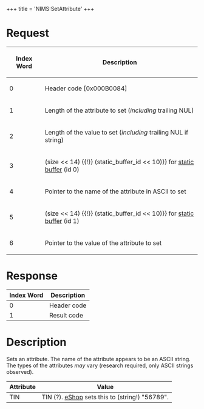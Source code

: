 +++
title = 'NIMS:SetAttribute'
+++

# Request

<table>
<thead>
<tr class="header">
<th><p>Index Word</p></th>
<th><p>Description</p></th>
</tr>
</thead>
<tbody>
<tr class="odd">
<td><p>0</p></td>
<td><p>Header code [0x000B0084]</p></td>
</tr>
<tr class="even">
<td><p>1</p></td>
<td><p>Length of the attribute to set (<em>including</em> trailing
NUL)</p></td>
</tr>
<tr class="odd">
<td><p>2</p></td>
<td><p>Length of the value to set (<em>including</em> trailing NUL if
string)</p></td>
</tr>
<tr class="even">
<td><p>3</p></td>
<td><p>(size &lt;&lt; 14) {{!}} (static_buffer_id &lt;&lt; 10)}} for <a
href="../IPC#Static_Buffer_Translation" title="wikilink">static buffer</a>
(id 0)</p></td>
</tr>
<tr class="odd">
<td><p>4</p></td>
<td><p>Pointer to the name of the attribute in ASCII to set</p></td>
</tr>
<tr class="even">
<td><p>5</p></td>
<td><p>(size &lt;&lt; 14) {{!}} (static_buffer_id &lt;&lt; 10)}} for <a
href="../IPC#Static_Buffer_Translation" title="wikilink">static buffer</a>
(id 1)</p></td>
</tr>
<tr class="odd">
<td><p>6</p></td>
<td><p>Pointer to the value of the attribute to set</p></td>
</tr>
</tbody>
</table>

# Response

| Index Word | Description |
|------------|-------------|
| 0          | Header code |
| 1          | Result code |

# Description

Sets an attribute. The name of the attribute appears to be an ASCII
string. The types of the attributes *may* vary (research required, only
ASCII strings observed).

| Attribute | Value                                                              |
|-----------|--------------------------------------------------------------------|
| TIN       | TIN (?). [eShop](EShop "wikilink") sets this to (string!) "56789". |